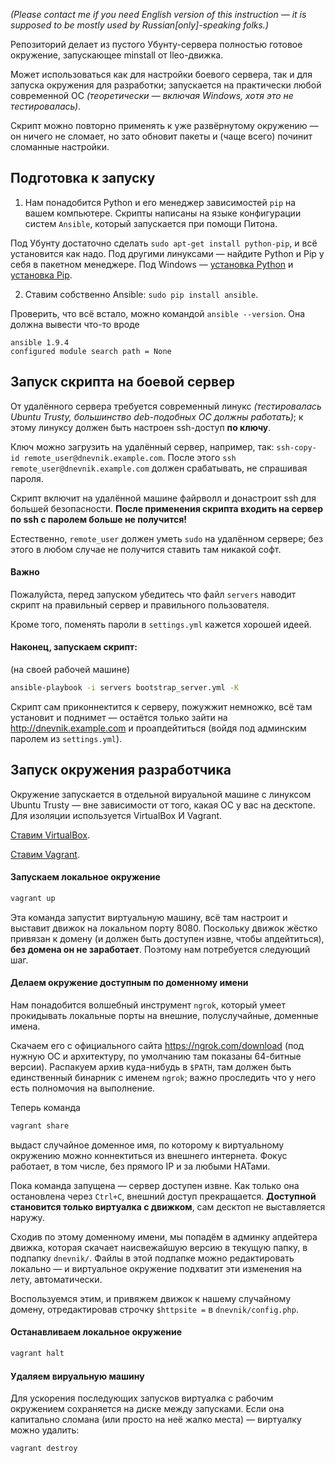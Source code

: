 _(Please contact me if you need English version of this instruction — it is supposed to be mostly used by Russian[only]-speaking folks.)_

Репозиторий делает из пустого Убунту-сервера полностью готовое окружение, запускающее minstall от lleo-движка.

Может использоваться как для настройки боевого сервера, так и для запуска окружения для разработки; запускается на практически любой современной ОС _(теоретически — включая Windows, хотя это не тестировалась)_.

Скрипт можно повторно применять к уже развёрнутому окружению — он ничего не сломает, но зато обновит пакеты и (чаще всего) починит сломанные настройки.

## Подготовка к запуску

1. Нам понадобится Python и его менеджер зависимостей `pip` на вашем компьютере. Скрипты написаны на языке конфигурации систем `Ansible`, который запускается при помощи Питона.

  Под Убунту достаточно сделать `sudo apt-get install python-pip`, и всё установится как надо. Под другими линуксами — найдите Python и Pip у себя в пакетном менеджере. Под Windows — [установка Python](https://www.python.org/downloads/windows/) и [установка Pip](https://pip.pypa.io/en/latest/installing/).

2. Ставим собственно Ansible: `sudo pip install ansible`.

  Проверить, что всё встало, можно командой `ansible --version`. Она должна вывести что-то вроде

  ```
  ansible 1.9.4
  configured module search path = None
  ```


## Запуск скрипта на боевой сервер

От удалённого сервера требуется современный линукс _(тестировалась Ubuntu Trusty, большинство deb-подобных ОС должны работать)_; к этому линуксу должен быть настроен ssh-доступ **по ключу**.

Ключ можно загрузить на удалённый сервер, например, так: `ssh-copy-id remote_user@dnevnik.example.com`. После этого `ssh remote_user@dnevnik.example.com` должен срабатывать, не спрашивая пароля.

Скрипт включит на удалённой машине файрволл и донастроит ssh для большей безопасности. **После применения скрипта входить на сервер по ssh с паролем больше не получится!**

Естественно, `remote_user` должен уметь `sudo` на удалённом сервере; без этого в любом случае не получится ставить там никакой софт.

#### Важно

Пожалуйста, перед запуском убедитесь что файл `servers` наводит скрипт на правильный сервер и правильного пользователя.

Кроме того, поменять пароли в `settings.yml` кажется хорошей идеей.


#### Наконец, запускаем скрипт:

(на своей рабочей машине)

```bash
ansible-playbook -i servers bootstrap_server.yml -K
```

Скрипт сам приконнектится к серверу, пожужжит немножко, всё там установит и поднимет — остаётся только зайти на http://dnevnik.example.com и проапдейтиться (войдя под админским паролем из `settings.yml`).

## Запуск окружения разработчика

Окружение запускается в отдельной вируальной машине с линуксом Ubuntu Trusty — вне зависимости от того, какая ОС у вас на десктопе. Для изоляции используется VirtualBox И Vagrant.

[Ставим VirtualBox](https://www.virtualbox.org/wiki/Downloads).

[Ставим Vagrant](https://www.vagrantup.com/downloads.html).

#### Запускаем локальное окружение

```bash
vagrant up
```

Эта команда запустит виртуальную машину, всё там настроит и выставит движок на локальном порту 8080. Поскольку движок жёстко привязан к домену (и должен быть доступен извне, чтобы апдейтиться), **без домена он не заработает**. Поэтому нам потребуется следующий шаг.

#### Делаем окружение доступным по доменному имени

Нам понадобится волшебный инструмент `ngrok`, который умеет прокидывать локальные порты на внешние, полуслучайные, доменные имена.

Скачаем его с официального сайта https://ngrok.com/download (под нужную ОС и архитектуру, по умолчанию там показаны 64-битные версии). Распакуем архив куда-нибудь в `$PATH`, там должен быть единственный бинарник с именем `ngrok`; важно проследить что у него есть полномочия на выполнение.

Теперь команда

```bash
vagrant share
```

выдаст случайное доменное имя, по которому к виртуальному окружению можно коннектиться из внешнего интернета. Фокус работает, в том числе, без прямого IP и за любыми НАТами.

Пока команда запущена — сервер доступен извне. Как только она остановлена через `Ctrl+C`, внешний доступ прекращается. **Доступной становится только виртуалка с движком**, сам десктоп не выставляется наружу.

Сходив по этому доменному имени, мы попадём в админку апдейтера движка, которая скачает наисвежайшую версию в текущую папку, в подпапку `dnevnik/`. Файлы в этой подпапке можно редактировать локально — и виртуальное окружение подхватит эти изменения на лету, автоматически.

Воспользуемся этим, и привяжем движок к нашему случайному домену, отредактировав строчку `$httpsite =` в `dnevnik/config.php`.

<!-- #### Делаем окружение доступным по собственному, постоянному доменному имени

Если у нас есть контроль над доменом `example.com`, то нам надо будет делегировать ДНС-запись вроде `*.shared.example.com` серверам VagrantCloud, через CNAME на `share.vagrantcloud.com`.

Кроме того, использование нашего домена надо активировать в админке VagrantCloud.
Для этого регистрируемся на https://atlas.hashicorp.com (HashiCorp — компания, создавшая и обслуживающая Vagrant).
Идём в админку https://atlas.hashicorp.com/settings/organizations/\<username\>/configuration , и в самом низу добавляем наш домен `shared.example.com` (в этот раз — без звёздочки).

Теперь на локальной машине можно залогиниться в VagrantCloud (`vagrant login`) и пользоваться поддоменами:

```bash
vagrant share --domain shared.example.com --name dnevnik
```

Выбранный домен по-прежнему надо руками вносить в `dnevnik/config.php`. -->

#### Останавливаем локальное окружение

```bash
vagrant halt
```

#### Удаляем вируальную машину

Для ускорения последующих запусков виртуалка с рабочим окружением сохраняется на диске между запусками.
Если она капитально сломана (или просто на неё жалко места) — виртуалку можно удалить:

```bash
vagrant destroy
```
